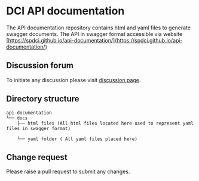 # DCI API documentation

The API documentation repository contains html and yaml files to generate swagger documents. The API in swagger format accessible via website [https://spdci.github.io/api-documentation/](https://spdci.github.io/api-documentation/)

## Discussion forum 

To initiate any discussion please visit [discussion page](https://github.com/spdci/api-documentation/discussions).

## Directory structure 

    api-documentation
    └── docs
        ├── html files (All html files located here used to represent yaml files in swagger format)

        └── yaml folder ( All yaml files placed here)



## Change request 

Please raise a pull request to submit any changes.
